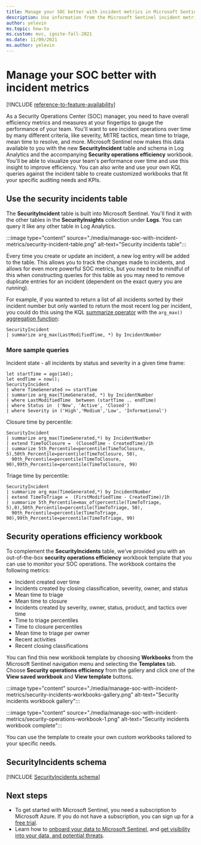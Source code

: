 ```yaml
---
title: Manage your SOC better with incident metrics in Microsoft Sentinel | Microsoft Docs
description: Use information from the Microsoft Sentinel incident metrics screen and workbook to help you manage your Security Operations Center (SOC).
author: yelevin
ms.topic: how-to
ms.custom: mvc, ignite-fall-2021
ms.date: 11/09/2021
ms.author: yelevin
---
```


# Manage your SOC better with incident metrics

[!INCLUDE [reference-to-feature-availability](includes/reference-to-feature-availability.md)]

As a Security Operations Center (SOC) manager, you need to have overall efficiency metrics and measures at your fingertips to gauge the performance of your team. You'll want to see incident operations over time by many different criteria, like severity, MITRE tactics, mean time to triage, mean time to resolve, and more. Microsoft Sentinel now makes this data available to you with the new **SecurityIncident** table and schema in Log Analytics and the accompanying **Security operations efficiency** workbook. You'll be able to visualize your team's performance over time and use this insight to improve efficiency. You can also write and use your own KQL queries against the incident table to create customized workbooks that fit your specific auditing needs and KPIs.

## Use the security incidents table

The **SecurityIncident** table is built into Microsoft Sentinel. You'll find it with the other tables in the **SecurityInsights** collection under **Logs**. You can query it like any other table in Log Analytics.

:::image type="content" source="./media/manage-soc-with-incident-metrics/security-incident-table.png" alt-text="Security incidents table":::

Every time you create or update an incident, a new log entry will be added to the table. This allows you to track the changes made to incidents, and allows for even more powerful SOC metrics, but you need to be mindful of this when constructing queries for this table as you may need to remove duplicate entries for an incident (dependent on the exact query you are running). 

For example, if you wanted to return a list of all incidents sorted by their incident number but only wanted to return the most recent log per incident, you could do this using the KQL [summarize operator](/azure/data-explorer/kusto/query/summarizeoperator) with the `arg_max()` [aggregation function](/azure/data-explorer/kusto/query/arg-max-aggfunction):

```Kusto
SecurityIncident
| summarize arg_max(LastModifiedTime, *) by IncidentNumber
```
### More sample queries

Incident state - all incidents by status and severity in a given time frame:

```Kusto
let startTime = ago(14d);
let endTime = now();
SecurityIncident
| where TimeGenerated >= startTime
| summarize arg_max(TimeGenerated, *) by IncidentNumber
| where LastModifiedTime  between (startTime .. endTime)
| where Status in  ('New', 'Active', 'Closed')
| where Severity in ('High','Medium','Low', 'Informational')
```

Closure time by percentile:
```Kusto
SecurityIncident
| summarize arg_max(TimeGenerated,*) by IncidentNumber 
| extend TimeToClosure =  (ClosedTime - CreatedTime)/1h
| summarize 5th_Percentile=percentile(TimeToClosure, 5),50th_Percentile=percentile(TimeToClosure, 50), 
  90th_Percentile=percentile(TimeToClosure, 90),99th_Percentile=percentile(TimeToClosure, 99)
```

Triage time by percentile:
```Kusto
SecurityIncident
| summarize arg_max(TimeGenerated,*) by IncidentNumber 
| extend TimeToTriage =  (FirstModifiedTime - CreatedTime)/1h
| summarize 5th_Percentile=max_of(percentile(TimeToTriage, 5),0),50th_Percentile=percentile(TimeToTriage, 50), 
  90th_Percentile=percentile(TimeToTriage, 90),99th_Percentile=percentile(TimeToTriage, 99) 
```

## Security operations efficiency workbook

To complement the **SecurityIncidents** table, we’ve provided you with an out-of-the-box **security operations efficiency** workbook template that you can use to monitor your SOC operations. The workbook contains the following metrics: 
- Incident created over time 
- Incidents created by closing classification, severity, owner, and status 
- Mean time to triage 
- Mean time to closure 
- Incidents created by severity, owner, status, product, and tactics over time 
- Time to triage percentiles 
- Time to closure percentiles 
- Mean time to triage per owner 
- Recent activities 
- Recent closing classifications  

You can find this new workbook template by choosing **Workbooks** from the Microsoft Sentinel navigation menu and selecting the **Templates** tab. Choose **Security operations efficiency** from the gallery and click one of the **View saved workbook** and **View template** buttons.

:::image type="content" source="./media/manage-soc-with-incident-metrics/security-incidents-workbooks-gallery.png" alt-text="Security incidents workbook gallery":::

:::image type="content" source="./media/manage-soc-with-incident-metrics/security-operations-workbook-1.png" alt-text="Security incidents workbook complete":::

You can use the template to create your own custom workbooks tailored to your specific needs.

## SecurityIncidents schema

[!INCLUDE [SecurityIncidents schema](includes/sentinel-schema-security-incident.md)]

## Next steps

- To get started with Microsoft Sentinel, you need a subscription to Microsoft Azure. If you do not have a subscription, you can sign up for a [free trial](https://azure.microsoft.com/free/).
- Learn how to [onboard your data to Microsoft Sentinel](quickstart-onboard.md), and [get visibility into your data, and potential threats](get-visibility.md).
